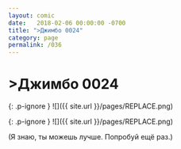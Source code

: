 ```yaml
---
layout: comic
date:   2018-02-06 00:00:00 -0700
title: ">Джимбо 0024"
category: page
permalink: /036
---
```

# >Джимбо 0024

{: .p-ignore }
![]({{ site.url }}/pages/REPLACE.png)

{: .p-ignore }
![]({{ site.url }}/pages/REPLACE.png)

(Я знаю, ты можешь лучше. Попробуй ещё раз.)
